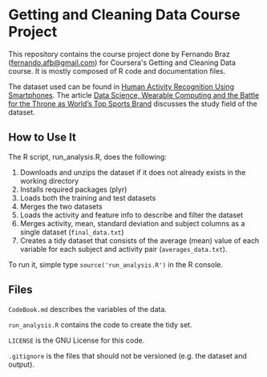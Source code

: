 Getting and Cleaning Data Course Project
========================================

This repository contains the course project done by Fernando Braz (fernando.afb@gmail.com) for Coursera's Getting and Cleaning Data course. It is mostly composed of  R code and documentation files.

The dataset used can be found in [Human Activity Recognition Using Smartphones](http://archive.ics.uci.edu/ml/datasets/Human+Activity+Recognition+Using+Smartphones). The article [Data Science, Wearable Computing and the Battle for the Throne as World’s Top Sports Brand](http://www.insideactivitytracking.com/data-science-activity-tracking-and-the-battle-for-the-worlds-top-sports-brand/) discusses the study field of the dataset.

## How to Use It

The R script, run_analysis.R, does the following:

1. Downloads and unzips the dataset if it does not already exists in the working directory
2. Installs required packages (plyr)
3. Loads both the training and test datasets
4. Merges the two datasets
5. Loads the activity and feature info to describe and filter the dataset
6. Merges activity, mean, standard deviation and subject columns as a single dataset (`final_data.txt`)
7. Creates a tidy dataset that consists of the average (mean) value of each variable for each subject and activity pair (`averages_data.txt`).

To run it, simple type `source('run_analysis.R')` in the R console.

## Files

`CodeBook.md` describes the variables of the data.

`run_analysis.R` contains the code to create the tidy set.

`LICENSE` is the GNU License for this code.

`.gitignore` is the files that should not be versioned (e.g. the dataset and output).
